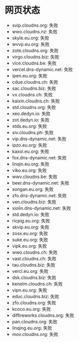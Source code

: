 # 网页状态
- svip.cloudns.org: 失败
- wwo.cloudns.nz: 失败
- skyle.eu.org: 失败
- wvvp.eu.org: 失败
- zote.cloudns.org: 失败
- virgo.cloudns.biz: 失败
- vice.cloudns.be: 失败
- vercel.dns-dynamic.net: 失败
- ipen.eu.org: 失败
- cdue.cloudns.ch: 失败
- sac.cloudns.biz: 失败
- vx.cloudns.ch: 失败
- kaixin.cloudns.ch: 失败
- std.cloudns.org: 失败
- xeo.dedyn.io: 失败
- zot.dedyn.io: 失败
- stds.eu.org: 失败
- siv.cloudns.ph: 失败
- vip.dns-dynamic.net: 失败
- ipzo.eu.org: 失败
- kaxoi.eu.org: 失败
- fox.dns-dynamic.net: 失败
- linqin.eu.org: 失败
- viko.eu.org: 失败
- wwv.cloudns.be: 失败
- beer.dns-dynamic.net: 失败
- xongan.eu.org: 失败
- zfo.dns-dynamic.net: 失败
- ven.cloudns.biz: 失败
- xiolin.dns-dynamic.net: 失败
- std.dedyn.io: 失败
- ricpig.eu.org: 失败
- skvip.eu.org: 失败
- zosx.eu.org: 失败
- suke.eu.org: 失败
- vipk.eu.org: 失败
- wwo.cloudns.ch: 失败
- vast.cloudns.ch: 失败
- tau.cloudns.biz: 失败
- vercl.eu.org: 失败
- dsk.cloudns.biz: 失败
- kenelm.cloudns.ch: 失败
- vipn.eu.org: 失败
- educ.cloudns.biz: 失败
- zfo.cloudns.org: 失败
- kcoco.eu.org: 失败
- diffireworks.cloudns.org: 失败
- pan.cloudns.org: 失败
- linqing.eu.org: 失败
- mov.cloudns.org: 失败
